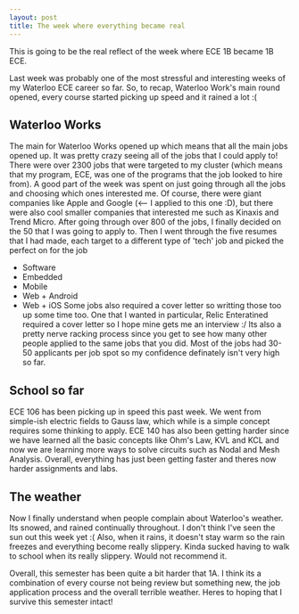 ```yaml
---
layout: post
title: The week where everything became real
---
```


This is going to be the real reflect of the week where ECE 1B became 1B ECE.

Last week was probably one of the most stressful and interesting weeks of my Waterloo ECE career so far. So, to recap, Waterloo Work's main round opened, every course started picking up speed and it rained a lot :(

## Waterloo Works
The main for Waterloo Works opened up which means that all the main jobs opened up. It was pretty crazy seeing all of the jobs that I could apply to! There were over 2300 jobs that were targeted to my cluster (which means that my program, ECE, was one of the programs that the job looked to hire from). A good part of the week was spent on just going through all the jobs and choosing which ones interested me. Of course, there were giant companies like Apple and Google (<-- I applied to this one :D), but there were also cool smaller companies that interested me such as Kinaxis and Trend Micro. After going through over 800 of the jobs, I finally decided on the 50 that I was going to apply to. Then I went through the five resumes that I had made, each target to a different type of 'tech' job and picked the perfect on for the job
* Software
* Embedded
* Mobile
* Web + Android
* Web + iOS
Some jobs also required a cover letter so writting those too up some time too. One that I wanted in particular, Relic Enteratined required a cover letter so I hope mine gets me an interview :/
Its also a pretty nerve racking process since you get to see how many other people applied to the same jobs that you did. Most of the jobs had 30-50 applicants per job spot so my confidence definately isn't very high so far.

## School so far
ECE 106 has been picking up in speed this past week. We went from simple-ish electric fields to Gauss law, which while is a simple concept requires some thinking to apply. ECE 140 has also been getting harder since we have learned all the basic concepts like Ohm's Law, KVL and KCL and now we are learning more ways to solve circuits such as Nodal and Mesh Analysis. Overall, everything has just been getting faster and theres now harder assignments and labs.

## The weather
Now I finally understand when people complain about Waterloo's weather. Its snowed, and rained continually throughout. I don't think I've seen the sun out this week yet :( Also, when it rains, it doesn't stay warm so the rain freezes and everything become really slippery. Kinda sucked having to walk to school when its really slippery. Would not recommend it. 

Overall, this semester has been quite a bit harder that 1A. I think its a combination of every course not being review but something new, the job application process and the overall terrible weather. Heres to hoping that I survive this semester intact!
